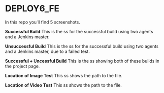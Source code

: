 # DEPLOY6_FE

In this repo you'll find 5 screenshots.

**Successful Build**
This is the ss for the successful build using two agents and a Jenkins master.

**Unsuccessful Build**
This is the ss for the successful build using two agents and a Jenkins master, due to a failed test.

**Successful + Uncessful Build**
This is the ss showing both of these builds in the project page.

**Location of Image Test**
This ss shows the path to the file.

**Location of Video Test**
This ss shows the path to the file.
